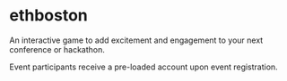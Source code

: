 # ethboston

An interactive game to add excitement and engagement to your next conference or hackathon.

Event participants receive a pre-loaded account upon event registration.
